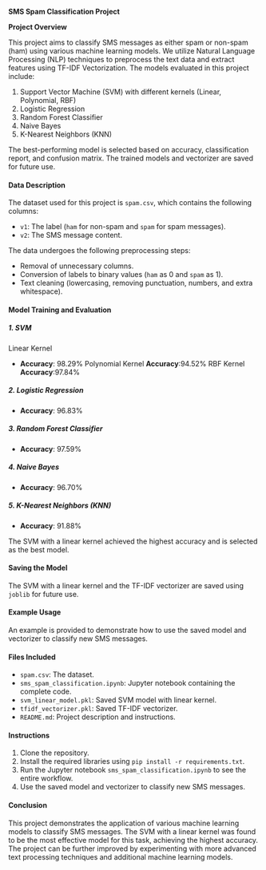**SMS Spam Classification Project**

**Project Overview**

This project aims to classify SMS messages as either spam or non-spam (ham) using various machine learning models. We utilize Natural Language Processing (NLP) techniques to preprocess the text data and extract features using TF-IDF Vectorization. The models evaluated in this project include:

1. Support Vector Machine (SVM) with different kernels (Linear, Polynomial, RBF)
2. Logistic Regression
3. Random Forest Classifier
4. Naive Bayes
5. K-Nearest Neighbors (KNN)

The best-performing model is selected based on accuracy, classification report, and confusion matrix. The trained models and vectorizer are saved for future use.

#### Data Description

The dataset used for this project is `spam.csv`, which contains the following columns:
- `v1`: The label (`ham` for non-spam and `spam` for spam messages).
- `v2`: The SMS message content.

The data undergoes the following preprocessing steps:
- Removal of unnecessary columns.
- Conversion of labels to binary values (`ham` as 0 and `spam` as 1).
- Text cleaning (lowercasing, removing punctuation, numbers, and extra whitespace).

#### Model Training and Evaluation

##### 1. SVM 
Linear Kernel
- **Accuracy**: 98.29%
Polynomial Kernel
**Accuracy**:94.52%
RBF Kernel
**Accuracy**:97.84%

##### 2. Logistic Regression
- **Accuracy**: 96.83%
  
##### 3. Random Forest Classifier
- **Accuracy**: 97.59%
  
##### 4. Naive Bayes
- **Accuracy**: 96.70%
  
##### 5. K-Nearest Neighbors (KNN)
- **Accuracy**: 91.88%

The SVM with a linear kernel achieved the highest accuracy and is selected as the best model.

#### Saving the Model

The SVM with a linear kernel and the TF-IDF vectorizer are saved using `joblib` for future use.

#### Example Usage

An example is provided to demonstrate how to use the saved model and vectorizer to classify new SMS messages.

#### Files Included

- `spam.csv`: The dataset.
- `sms_spam_classification.ipynb`: Jupyter notebook containing the complete code.
- `svm_linear_model.pkl`: Saved SVM model with linear kernel.
- `tfidf_vectorizer.pkl`: Saved TF-IDF vectorizer.
- `README.md`: Project description and instructions.

#### Instructions

1. Clone the repository.
2. Install the required libraries using `pip install -r requirements.txt`.
3. Run the Jupyter notebook `sms_spam_classification.ipynb` to see the entire workflow.
4. Use the saved model and vectorizer to classify new SMS messages.

#### Conclusion

This project demonstrates the application of various machine learning models to classify SMS messages. The SVM with a linear kernel was found to be the most effective model for this task, achieving the highest accuracy. The project can be further improved by experimenting with more advanced text processing techniques and additional machine learning models.

